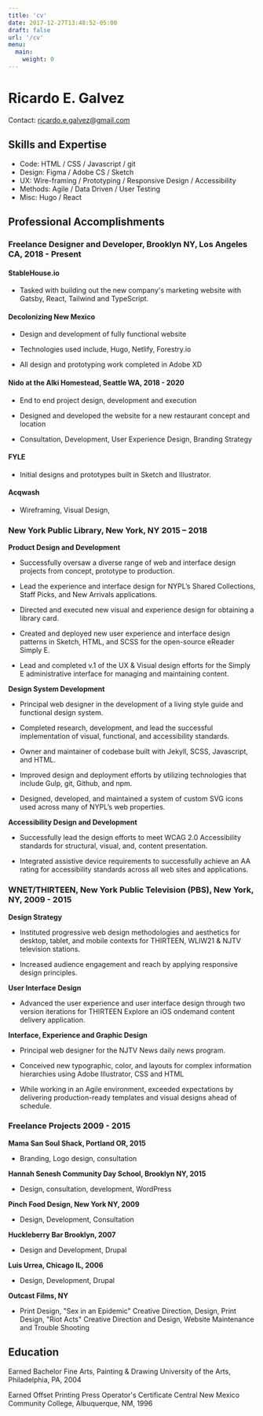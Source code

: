 ```yaml
---
title: 'cv'
date: 2017-12-27T13:48:52-05:00
draft: false
url: '/cv'
menu:
  main:
    weight: 0
---
```

# Ricardo E. Galvez

Contact: ricardo.e.galvez@gmail.com

## Skills and Expertise

- Code: HTML / CSS / Javascript / git
- Design: Figma / Adobe CS / Sketch
- UX: Wire-framing / Prototyping / Responsive Design / Accessibility
- Methods: Agile / Data Driven / User Testing
- Misc: Hugo / React

## Professional Accomplishments

### Freelance Designer and Developer, Brooklyn NY, Los Angeles CA,  2018 - Present

#### StableHouse.io

- Tasked with building out the new company's marketing website with Gatsby, React, Tailwind and TypeScript. 

#### Decolonizing New Mexico

- Design and development of fully functional website

- Technologies used include, Hugo, Netlify, Forestry.io

- All design and prototyping work completed in Adobe XD

#### Nido at the Alki Homestead, Seattle WA, 2018 - 2020 

- End to end project design, development and execution

- Designed and developed the website for a new restaurant concept and location

- Consultation, Development, User Experience Design, Branding Strategy

#### FYLE

- Initial designs and prototypes built in Sketch and Illustrator.

#### Acqwash

- Wireframing, Visual Design,

### New York Public Library, New York, NY 2015 – 2018

**Product Design and Development**

- Successfully oversaw a diverse range of web and interface design projects from concept, prototype to production.

- Lead the experience and interface design for NYPL’s Shared Collections, Staff Picks, and New Arrivals applications.

- Directed and executed new visual and experience design for obtaining a library card.

- Created and deployed new user experience and interface design patterns in Sketch, HTML, and SCSS for the open-source eReader Simply E.

- Lead and completed v.1 of the UX & Visual design efforts for the Simply E administrative interface for managing and maintaining content.

**Design System Development**

- Principal web designer in the development of a living style guide and functional design system.

- Completed research, development, and lead the successful implementation of visual, functional, and accessibility standards.

- Owner and maintainer of codebase built with Jekyll, SCSS, Javascript, and HTML.

- Improved design and deployment efforts by utilizing technologies that include Gulp, git, Github, and npm.

- Designed, developed, and maintained a system of custom SVG icons used across many of NYPL’s web properties.


**Accessibility Design and Development**

- Successfully lead the design efforts to meet WCAG 2.0 Accessibility standards for structural, visual,  and, content presentation.

- Integrated assistive device requirements to successfully achieve an AA rating for accessibility standards across all web sites and applications.

### WNET/THIRTEEN, New York Public Television (PBS), New York, NY, 2009 - 2015

**Design Strategy**

- Instituted progressive web design methodologies and aesthetics for desktop, tablet, and mobile contexts for THIRTEEN, WLIW21 & NJTV television stations.

- Increased audience engagement and reach by applying responsive design principles.

**User Interface Design**

- Advanced the user experience and user interface design through two version iterations for THIRTEEN Explore an iOS on­demand content delivery application.

**Interface, Experience and Graphic Design**

- Principal web designer for the NJTV News daily news program.

- Conceived new typographic, color, and layouts for complex information hierarchies using Adobe Illustrator, CSS and HTML

- While working in an Agile environment, exceeded expectations by delivering production-ready templates and visual designs ahead of schedule.

### Freelance Projects 2009 - 2015

**Mama San Soul Shack, Portland OR, 2015**

- Branding, Logo design, consultation

**Hannah Senesh Community Day School, Brooklyn NY, 2015**

- Design, consultation, development, WordPress

**Pinch Food Design, New York NY, 2009**

- Design, Development, Consultation

**Huckleberry Bar Brooklyn, 2007**

- Design and Development, Drupal

**Luis Urrea, Chicago IL, 2006**

- Design, Development, Drupal

**Outcast Films, NY**

- Print Design, "Sex in an Epidemic" Creative Direction, Design, Print Design, "Riot Acts" Creative Direction and Design, Website Maintenance and Trouble Shooting

## Education

Earned Bachelor Fine Arts, Painting & Drawing University of the Arts, Philadelphia, PA, 2004

Earned Offset Printing Press Operator's Certificate Central New Mexico Community College, Albuquerque, NM, 1996
